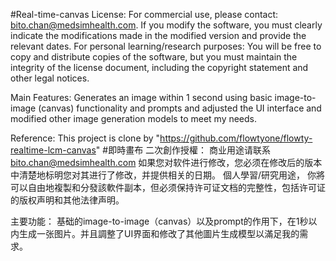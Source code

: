 #Real-time-canvas
License: For commercial use, please contact: bito.chan@medsimhealth.com. If you modify the software, you must clearly indicate the modifications made in the modified version and provide the relevant dates. For personal learning/research purposes: You will be free to copy and distribute copies of the software, but you must maintain the integrity of the license document, including the copyright statement and other legal notices.

Main Features: Generates an image within 1 second using basic image-to-image (canvas) functionality and prompts and adjusted the UI interface and modified other image generation models to meet my needs.

Reference: This project is clone by "https://github.com/flowtyone/flowty-realtime-lcm-canvas" 
#即時畫布
二次創作授權： 
商业用途请联系 bito.chan@medsimhealth.com 如果您对软件进行修改，您必须在修改后的版本中清楚地标明您对其进行了修改，并提供相关的日期。 
個人學習/研究用途， 你將可以自由地複製和分發該軟件副本，但必须保持许可证文档的完整性，包括许可证的版权声明和其他法律声明。

主要功能： 基础的image-to-image（canvas）以及prompt的作用下，在1秒以内生成一张图片。并且調整了UI界面和修改了其他圖片生成模型以滿足我的需求。
